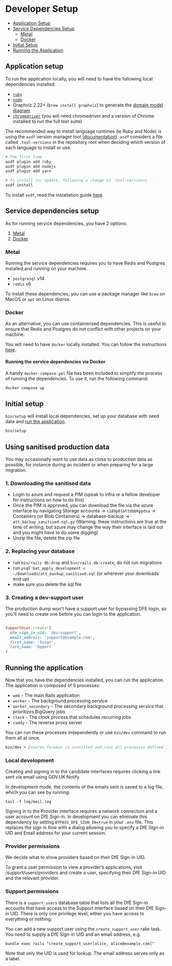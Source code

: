 # Developer Setup

- [Application Setup](#application-setup)
- [Service Dependencies Setup](#service-dependencies-setup)
  - [Metal](#metal)
  - [Docker](#docker)
- [Initial Setup](#initial-setup)
- [Running the Application](#running-the-application)

## Application setup

To run the application locally, you will need to have the following local dependencies installed:

- [`ruby`](.tool-versions)
- [`node`](.tool-versions)
- Graphviz 2.22+ (`brew install graphviz`) to generate the [domain model diagram](#domain-model)
- [`chromedriver`](https://googlechromelabs.github.io/chrome-for-testing/) (you will need chromedriver and a version of Chrome installed to run the full test suite)

The recommended way to install language runtimes (ie Ruby and Node) is using
the `asdf` version manager tool ([documentation](https://asdf-vm.com/)). `asdf`
considers a file called `.tool-versions` in the repository root when deciding
which version of each language to install or use.

```bash
# The first time
asdf plugin add ruby
asdf plugin add nodejs
asdf plugin add yarn

# To install (or update, following a change to .tool-versions)
asdf install
```

To install `asdf`, read the installation guide [here](https://asdf-vm.com/guide/getting-started.html#_3-install-asdf).

## Service dependencies setup

As for running service dependencies, you have 2 options:

1. [Metal](#metal)
2. [Docker](#docker)

### Metal

Running the service dependencies requires you to have Redis and Postgres installed and running on your machine.

- `postgresql` v14
- `redis` v6

To install these dependencies, you can use a package manager like `brew` on MacOS or `apt` on Linux distros.

### Docker

As an alternative, you can use containerized dependencies. This is useful to ensure that Redis and Postgres do not conflict with other projects on your machine.

You will need to have `docker` locally installed. You can follow the instructions [here](https://docs.docker.com/get-docker/).

#### Running the service dependencies via Docker

A handy `docker-compose.yml` file has been included to simplify the process of running the dependencies. To use it, run the following command:

```bash
docker compose up
```

## Initial setup

`bin/setup` will install local dependencies, set up your database with seed data and [run the application](#running-the-application).

```bash
bin/setup
```

## Using sanitised production data

You may occasionally want to use data as close to production data as possible, for instance during an incident or when preparing for a large migration.

### 1. Downloading the sanitised data

- Login to azure and request a PIM (speak to infra or a fellow developer for instructions on how to do this)
- Once the PIM is approved, you can download the file via the azure interface by navigating Storage accounts -> `s189p01attdbbkppdsa` -> Containers (or Blob Containers) -> database-backup -> `att_backup_sanitised.sql.gz` (Warning: these instructions are true at the time of writing, but azure may change the way their interface is laid out and you might have to do some digging)
- Unzip the file, delete the zip file

### 2. Replacing your database

- run `bin/rails db:drop` and `bin/rails db:create`; do not run migrations
- run `psql bat_apply_development < ~/Downloads/att_backup_sanitised.sql` (or wherever your downloads end up)
- make sure you delete the sql file

### 3. Creating a dev-support user
The production dump won't have a support user for bypassing DFE login, so you'll need to create one before you can login to the application.

```ruby

SupportUser.create!(
  dfe_sign_in_uid: 'dev-support',
  email_address: 'support@example.com',
  first_name: 'Susan',
  last_name: 'Upport'
)
```

## Running the application

Now that you have the dependencies installed, you can run the application. The application is composed of 5 processes:

- `web` - The main Rails application
- `worker` - The background processing service
- `worker_secondary` - The secondary background processing service that prioritizes BigQuery jobs
- `clock` - The clock process that schedules recurring jobs
- `caddy` - The reverse proxy server

You can run these processes independently or use `bin/dev` command to run them all at once.

```bash
bin/dev # Ensures foreman is installed and runs all processes defined in Procfile.dev
```

### Local development

Creating and signing in to the candidate interfaces requires clicking a link
sent via email using GOV.UK Notify.

In development mode, the contents of the emails sent is saved to a log file, which
you can see by running:

```
tail -f log/mail.log
```

Signing in to the Provider interface requires a network connection and a user
account on DfE Sign-in. In development you can eliminate this dependency by
setting `BYPASS_DFE_SIGN_IN=true` in your `.env` file. This replaces the sign in
flow with a dialog allowing you to specify a DfE Sign-in UID and Email address
for your current session.

### Provider permissions

We decide what to show providers based on their DfE Sign-in UID.

To grant a user permission to view a provider’s applications, visit
/support/users/providers and create a user, specifying their DfE Sign-in UID
and the relevant provider.

### Support permissions

There is a `support_users` database table that lists all the DfE Sign-in
accounts that have access to the Support interface based on their DfE
Sign-in UID. There is only one privilege level, either you have access
to everything or nothing.

You can add a new support user using the `create_support_user` rake
task. You need to supply a DfE Sign-in UID and an email address, e.g.

    bundle exec rails "create_support_user[alice, alice@example.com]"

Note that only the UID is used for lookup. The email address serves only
as a label.
